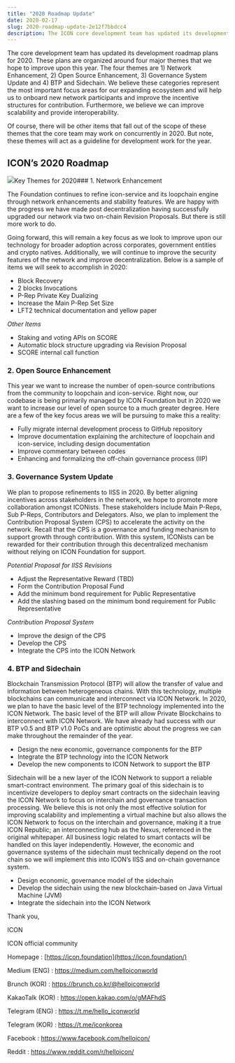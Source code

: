 ```yaml
---
title: "2020 Roadmap Update"
date: 2020-02-17
slug: 2020-roadmap-update-2e12f7bbdcc4
description: The ICON core development team has updated its development roadmap plans for 2020.
---
```


The core development team has updated its development roadmap plans for 2020. These plans are organized around four major themes that we hope to improve upon this year. The four themes are 1) Network Enhancement, 2) Open Source Enhancement, 3) Governance System Update and 4) BTP and Sidechain. We believe these categories represent the most important focus areas for our expanding ecosystem and will help us to onboard new network participants and improve the incentive structures for contribution. Furthermore, we believe we can improve scalability and provide interoperability.

Of course, there will be other items that fall out of the scope of these themes that the core team may work on concurrently in 2020. But note, these themes will act as a guideline for development work for the year.

## ICON’s 2020 Roadmap

![](https://cdn-images-1.medium.com/max/800/1*lpj3WY5ERGiAQTcgOVfmhQ.png)Key Themes for 2020### 1. Network Enhancement

The Foundation continues to refine icon-service and its loopchain engine through network enhancements and stability features. We are happy with the progress we have made post decentralization having successfully upgraded our network via two on-chain Revision Proposals. But there is still more work to do.

Going forward, this will remain a key focus as we look to improve upon our technology for broader adoption across corporates, government entities and crypto natives. Additionally, we will continue to improve the security features of the network and improve decentralization. Below is a sample of items we will seek to accomplish in 2020:

* Block Recovery
* 2 blocks Invocations
* P-Rep Private Key Dualizing
* Increase the Main P-Rep Set Size
* LFT2 technical documentation and yellow paper

*Other Items*

* Staking and voting APIs on SCORE
* Automatic block structure upgrading via Revision Proposal
* SCORE internal call function

### 2. Open Source Enhancement

This year we want to increase the number of open-source contributions from the community to loopchain and icon-service. Right now, our codebase is being primarily managed by ICON Foundation but in 2020 we want to increase our level of open source to a much greater degree. Here are a few of the key focus areas we will be pursuing to make this a reality:

* Fully migrate internal development process to GitHub repository
* Improve documentation explaining the architecture of loopchain and icon-service, including design documentation
* Improve commentary between codes
* Enhancing and formalizing the off-chain governance process (IIP)

### 3. Governance System Update

We plan to propose refinements to IISS in 2020. By better aligning incentives across stakeholders in the network, we hope to promote more collaboration amongst ICONists. These stakeholders include Main P-Reps, Sub P-Reps, Contributors and Delegators. Also, we plan to implement the Contribution Proposal System (CPS) to accelerate the activity on the network. Recall that the CPS is a governance and funding mechanism to support growth through contribution. With this system, ICONists can be rewarded for their contribution through this decentralized mechanism without relying on ICON Foundation for support.

*Potential Proposal for IISS Revisions*

* Adjust the Representative Reward (TBD)
* Form the Contribution Proposal Fund
* Add the minimum bond requirement for Public Representative
* Add the slashing based on the minimum bond requirement for Public Representative

*Contribution Proposal System*

* Improve the design of the CPS
* Develop the CPS
* Integrate the CPS into the ICON Network

### 4. BTP and Sidechain

Blockchain Transmission Protocol (BTP) will allow the transfer of value and information between heterogeneous chains. With this technology, multiple blockchains can communicate and interconnect via ICON Network. In 2020, we plan to have the basic level of the BTP technology implemented into the ICON Network. The basic level of the BTP will allow Private Blockchains to interconnect with ICON Network. We have already had success with our BTP v0.5 and BTP v1.0 PoCs and are optimistic about the progress we can make throughout the remainder of the year.

* Design the new economic, governance components for the BTP
* Integrate the BTP technology into the ICON Network
* Develop the new components to ICON Network to support the BTP

Sidechain will be a new layer of the ICON Network to support a reliable smart-contract environment. The primary goal of this sidechain is to incentivize developers to deploy smart contracts on the sidechain leaving the ICON Network to focus on interchain and governance transaction processing. We believe this is not only the most effective solution for improving scalability and implementing a virtual machine but also allows the ICON Network to focus on the interchain and governance, making it a true ICON Republic; an interconnecting hub as the Nexus, referenced in the original whitepaper. All business logic related to smart contacts will be handled on this layer independently. However, the economic and governance systems of the sidechain must technically depend on the root chain so we will implement this into ICON’s IISS and on-chain governance system.

* Design economic, governance model of the sidechain
* Develop the sidechain using the new blockchain-based on Java Virtual Machine (JVM)
* Integrate the sidechain into the ICON Network

Thank you,

ICON

ICON official community

Homepage : [https://icon.foundation](https://icon.foundation/)

Medium (ENG) : <https://medium.com/helloiconworld>

Brunch (KOR) : <https://brunch.co.kr/@helloiconworld>

KakaoTalk (KOR) : <https://open.kakao.com/o/gMAFhdS>

Telegram (ENG) : <https://t.me/hello_iconworld>

Telegram (KOR) : <https://t.me/iconkorea>

Facebook : <https://www.facebook.com/helloicon/>

Reddit : <https://www.reddit.com/r/helloicon/>

